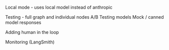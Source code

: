 Local mode - uses local model instead of anthropic

Testing - full graph and individual nodes
A/B Testing models
Mock / canned model responses

Adding human in the loop

Monitoring (LangSmith)
